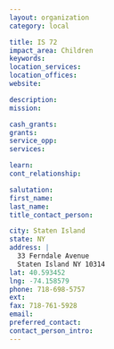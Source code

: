 ```yaml
---
layout: organization
category: local

title: IS 72
impact_area: Children
keywords: 
location_services: 
location_offices: 
website: 

description: 
mission: 

cash_grants: 
grants: 
service_opp: 
services: 

learn: 
cont_relationship: 

salutation: 
first_name: 
last_name: 
title_contact_person: 

city: Staten Island
state: NY
address: |
  33 Ferndale Avenue  
  Staten Island NY 10314
lat: 40.593452
lng: -74.158579
phone: 718-698-5757
ext: 
fax: 718-761-5928
email: 
preferred_contact: 
contact_person_intro: 
---
```

